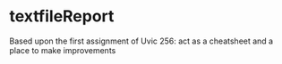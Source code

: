 # textfileReport
Based upon the first assignment of Uvic 256: act as a cheatsheet and a place to make improvements
